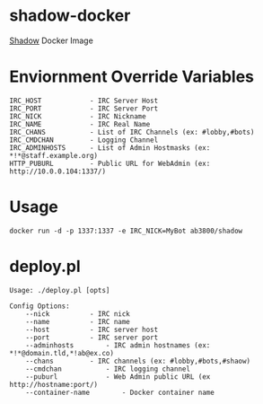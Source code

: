 # shadow-docker
[Shadow](https://github.com/ablakely/shadow) Docker Image

# Enviornment Override Variables

    IRC_HOST            - IRC Server Host
    IRC_PORT            - IRC Server Port
    IRC_NICK            - IRC Nickname
    IRC_NAME            - IRC Real Name
    IRC_CHANS           - List of IRC Channels (ex: #lobby,#bots)
    IRC_CMDCHAN         - Logging Channel
    IRC_ADMINHOSTS      - List of Admin Hostmasks (ex: *!*@staff.example.org)
    HTTP_PUBURL         - Public URL for WebAdmin (ex: http://10.0.0.104:1337/)

# Usage
    docker run -d -p 1337:1337 -e IRC_NICK=MyBot ab3800/shadow

# deploy.pl
    Usage: ./deploy.pl [opts]
    
    Config Options:
	    --nick			- IRC nick
	    --name			- IRC name
	    --host			- IRC server host
	    --port			- IRC server port
	    --adminhosts		- IRC admin hostnames (ex: *!*@domain.tld,*!ab@ex.co)
	    --chans			- IRC channels (ex: #lobby,#bots,#shaow)
	    --cmdchan			- IRC logging channel
	    --puburl			- Web Admin public URL (ex http://hostname:port/)
	    --container-name		- Docker container name
